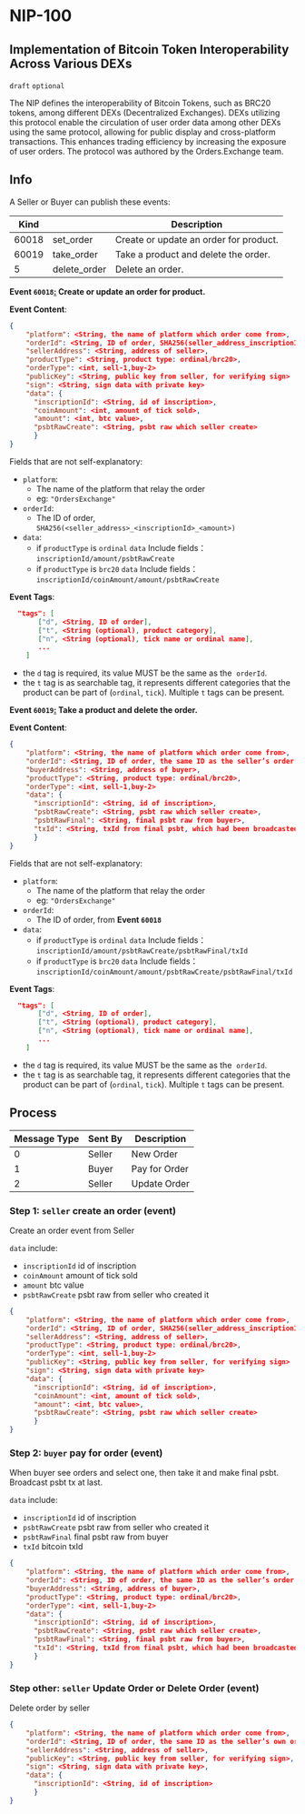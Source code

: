 # NIP-100

## Implementation of Bitcoin Token Interoperability Across Various DEXs

`draft` `optional`

The NIP defines the interoperability of Bitcoin Tokens, such as BRC20 tokens, among different DEXs (Decentralized Exchanges). DEXs utilizing this protocol enable the circulation of user order data among other DEXs using the same protocol, allowing for public display and cross-platform transactions. This enhances trading efficiency by increasing the exposure of user orders. The protocol was authored by the Orders.Exchange team.

## Info

A Seller or Buyer can publish these events:

| Kind  |              | Description                            |
| ----- | ------------ | -------------------------------------- |
| 60018 | set_order    | Create or update an order for product. |
| 60019 | take_order   | Take a product and delete the order.   |
| 5     | delete_order | Delete an order.                       |

**Event `60018`[:](https://github.com/nostr-protocol/nips/blob/master/15.md#event-30017-create-or-update-a-stall) Create or update an order for product.**

**Event Content**:

```json
{
    "platform": <String, the name of platform which order come from>,
    "orderId": <String, ID of order, SHA256(seller_address_inscriptionId_amount)>,
    "sellerAddress": <String, address of seller>,
    "productType": <String, product type: ordinal/brc20>,
    "orderType": <int, sell-1,buy-2>
    "publicKey": <String, public key from seller, for verifying sign>
    "sign": <String, sign data with private key>
    "data": {
      "inscriptionId": <String, id of inscription>,
      "coinAmount": <int, amount of tick sold>,
      "amount": <int, btc value>,
      "psbtRawCreate": <String, psbt raw which seller create>
      }
}
```

Fields that are not self-explanatory:

- `platform`:
  - The name of the platform that relay the order
  - eg: `"OrdersExchange"`
- `orderId`:
  - The ID of order, `SHA256(<seller_address>_<inscriptionId>_<amount>)`
- `data`:
  - if `productType` is `ordinal`
    `data` Include fields：`inscriptionId/amount/psbtRawCreate`
  - if `productType` is `brc20`
    `data` Include fields：`inscriptionId/coinAmount/amount/psbtRawCreate`

**Event Tags**:

```json
  "tags": [
       ["d", <String, ID of order],
       ["t", <String (optional), product category],
       ["n", <String (optional), tick name or ordinal name],
       ...
    ]
```

- the `d` tag is required, its value MUST be the same as the  `orderId`.
- the `t` tag is as searchable tag, it represents different categories that the product can be part of (`ordinal`, `tick`). Multiple `t` tags can be present.

**Event `60019`[:](https://github.com/nostr-protocol/nips/blob/master/15.md#event-30017-create-or-update-a-stall) Take a product and delete the order.**

**Event Content**:

```json
{
    "platform": <String, the name of platform which order come from>,
    "orderId": <String, ID of order, the same ID as the seller’s order which buyer would take>,
    "buyerAddress": <String, address of buyer>,
    "productType": <String, product type: ordinal/brc20>,
    "orderType": <int, sell-1,buy-2>
    "data": {
      "inscriptionId": <String, id of inscription>,
      "psbtRawCreate": <String, psbt raw which seller create>,
      "psbtRawFinal": <String, final psbt raw from buyer>,
      "txId": <String, txId from final psbt, which had been broadcasted>
      }
}
```

Fields that are not self-explanatory:

- `platform`:
  - The name of the platform that relay the order
  - eg: `"OrdersExchange"`
- `orderId`:
  - The ID of order, from **Event `60018`**
- `data`:
  - if `productType` is `ordinal`
    `data` Include fields：`inscriptionId/amount/psbtRawCreate/psbtRawFinal/txId`
  - if `productType` is `brc20`
    `data` Include fields：`inscriptionId/coinAmount/amount/psbtRawCreate/psbtRawFinal/txId`

**Event Tags**:

```json
  "tags": [
       ["d", <String, ID of order],
       ["t", <String (optional), product category],
       ["n", <String (optional), tick name or ordinal name],
       ...
    ]
```

- the `d` tag is required, its value MUST be the same as the  `orderId`.
- the `t` tag is as searchable tag, it represents different categories that the product can be part of (`ordinal`, `tick`). Multiple `t` tags can be present.

## Process

| Message Type | Sent By | Description   |
| ------------ | ------- | ------------- |
| 0            | Seller  | New Order     |
| 1            | Buyer   | Pay for Order |
| 2            | Seller  | Update Order  |

### Step 1: `seller` create an order (event)

Create an order event from Seller

`data` include:

- `inscriptionId` id of inscription
- `coinAmount` amount of tick sold
- `amount` btc value
- `psbtRawCreate` psbt raw from seller who created it

```json
{
    "platform": <String, the name of platform which order come from>,
    "orderId": <String, ID of order, SHA256(seller_address_inscriptionId_amount)>,
    "sellerAddress": <String, address of seller>,
    "productType": <String, product type: ordinal/brc20>,
    "orderType": <int, sell-1,buy-2>
    "publicKey": <String, public key from seller, for verifying sign>
    "sign": <String, sign data with private key>
    "data": {
      "inscriptionId": <String, id of inscription>,
      "coinAmount": <int, amount of tick sold>,
      "amount": <int, btc value>,
      "psbtRawCreate": <String, psbt raw which seller create>
      }
}
```

### Step 2: `buyer` pay for order (event)

When buyer see orders and select one, then take it and make final psbt. Broadcast psbt tx at last.

`data` include:

- `inscriptionId` id of inscription
- `psbtRawCreate` psbt raw from seller who created it
- `psbtRawFinal` final psbt raw from buyer
- `txId` bitcoin txId

```json
{
    "platform": <String, the name of platform which order come from>,
    "orderId": <String, ID of order, the same ID as the seller’s order which buyer would take>,
    "buyerAddress": <String, address of buyer>,
    "productType": <String, product type: ordinal/brc20>,
    "orderType": <int, sell-1,buy-2>
    "data": {
      "inscriptionId": <String, id of inscription>,
      "psbtRawCreate": <String, psbt raw which seller create>,
      "psbtRawFinal": <String, final psbt raw from buyer>,
      "txId": <String, txId from final psbt, which had been broadcasted>
      }
}
```

### Step other: `seller` Update Order or Delete Order (event)

Delete order by seller

```json
{
    "platform": <String, the name of platform which order come from>,
    "orderId": <String, ID of order, the same ID as the seller’s own order>,
    "sellerAddress": <String, address of seller>,
    "publicKey": <String, public key from seller, for verifying sign>,
    "sign": <String, sign data with private key>,
    "data": {
      "inscriptionId": <String, id of inscription>
      }
}
```
